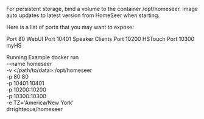 For persistent storage, bind a volume to the container /opt/homeseer.
Image auto updates to latest version from HomeSeer when starting.

Here is a list of ports that you may want to expose:

Port 80 WebUI
Port 10401 Speaker Clients
Port 10200 HSTouch
Port 10300 myHS

Running Example
docker run \
--name homeseer \
-v </path/to/data>:/opt/homeseer \
-p 80:80 \
-p 10401:10401 \
-p 10200:10200 \
-p 10300:10300 \
-e TZ='America/New York' \
drrighteous/homeseer

